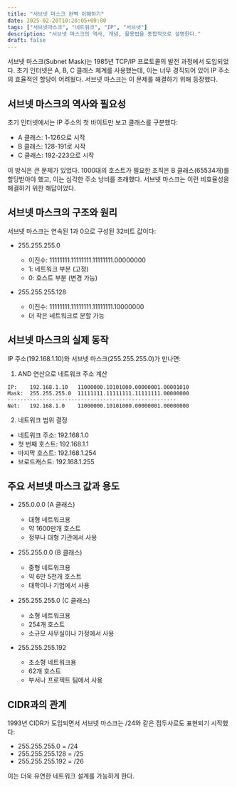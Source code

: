 ```yaml
---
title: "서브넷 마스크 완벽 이해하기"
date: 2025-02-20T10:20:05+09:00
tags: ["서브넷마스크", "네트워크", "IP", "서브넷"]
description: "서브넷 마스크의 역사, 개념, 활용법을 종합적으로 설명한다."
draft: false
---
```


서브넷 마스크(Subnet Mask)는 1985년 TCP/IP 프로토콜의 발전 과정에서 도입되었다. 초기 인터넷은 A, B, C 클래스 체계를 사용했는데, 이는 너무 경직되어 있어 IP 주소의 효율적인 할당이 어려웠다. 서브넷 마스크는 이 문제를 해결하기 위해 등장했다.

## 서브넷 마스크의 역사와 필요성

초기 인터넷에서는 IP 주소의 첫 바이트만 보고 클래스를 구분했다:

-   A 클래스: 1-126으로 시작
-   B 클래스: 128-191로 시작
-   C 클래스: 192-223으로 시작

이 방식은 큰 문제가 있었다. 1000대의 호스트가 필요한 조직은 B 클래스(65534개)를 할당받아야 했고, 이는 심각한 주소 낭비를 초래했다. 서브넷 마스크는 이런 비효율성을 해결하기 위한 해답이었다.

## 서브넷 마스크의 구조와 원리

서브넷 마스크는 연속된 1과 0으로 구성된 32비트 값이다:

-   255.255.255.0

    -   이진수: 11111111.11111111.11111111.00000000
    -   1: 네트워크 부분 (고정)
    -   0: 호스트 부분 (변경 가능)

-   255.255.255.128
    -   이진수: 11111111.11111111.11111111.10000000
    -   더 작은 네트워크로 분할 가능

## 서브넷 마스크의 실제 동작

IP 주소(192.168.1.10)와 서브넷 마스크(255.255.255.0)가 만나면:

1. AND 연산으로 네트워크 주소 계산

```
IP:    192.168.1.10   11000000.10101000.00000001.00001010
Mask:  255.255.255.0  11111111.11111111.11111111.00000000
-----------------------------------------------------
Net:   192.168.1.0    11000000.10101000.00000001.00000000
```

2. 네트워크 범위 결정

-   네트워크 주소: 192.168.1.0
-   첫 번째 호스트: 192.168.1.1
-   마지막 호스트: 192.168.1.254
-   브로드캐스트: 192.168.1.255

## 주요 서브넷 마스크 값과 용도

-   255.0.0.0 (A 클래스)

    -   대형 네트워크용
    -   약 1600만개 호스트
    -   정부나 대형 기관에서 사용

-   255.255.0.0 (B 클래스)

    -   중형 네트워크용
    -   약 6만 5천개 호스트
    -   대학이나 기업에서 사용

-   255.255.255.0 (C 클래스)

    -   소형 네트워크용
    -   254개 호스트
    -   소규모 사무실이나 가정에서 사용

-   255.255.255.192
    -   초소형 네트워크용
    -   62개 호스트
    -   부서나 프로젝트 팀에서 사용

## CIDR과의 관계

1993년 CIDR가 도입되면서 서브넷 마스크는 /24와 같은 접두사로도 표현되기 시작했다:

-   255.255.255.0 = /24
-   255.255.255.128 = /25
-   255.255.255.192 = /26

이는 더욱 유연한 네트워크 설계를 가능하게 한다.
